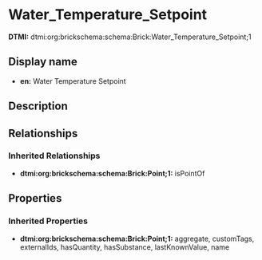# Water_Temperature_Setpoint
**DTMI:** dtmi:org:brickschema:schema:Brick:Water_Temperature_Setpoint;1
## Display name
- **en:** Water Temperature Setpoint
## Description
## Relationships
### Inherited Relationships
* **dtmi:org:brickschema:schema:Brick:Point;1:** isPointOf
## Properties
### Inherited Properties
* **dtmi:org:brickschema:schema:Brick:Point;1:** aggregate, customTags, externalIds, hasQuantity, hasSubstance, lastKnownValue, name
